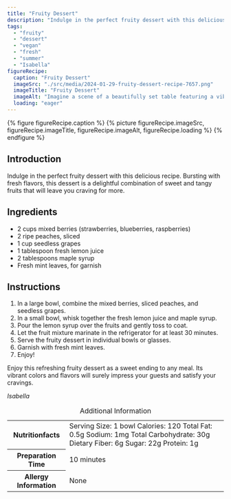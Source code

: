 ```yaml
---
title: "Fruity Dessert"
description: "Indulge in the perfect fruity dessert with this delicious recipe. Bursting with fresh flavors, this dessert is a delightful combination of sweet and tangy fruits."
tags:
  - "fruity"
  - "dessert"
  - "vegan"
  - "fresh"
  - "summer"
  - "Isabella"
figureRecipe: 
  caption: "Fruity Dessert"
  imageSrc: "./src/media/2024-01-29-fruity-dessert-recipe-7657.png"
  imageTitle: "Fruity Dessert"
  imageAlt: "Imagine a scene of a beautifully set table featuring a vibrant display of assorted fruits, indicative of nature's bounty. Envision a white pristine platter adorned with a colorful mix of fresh berries, ripe peaches, and seedless grapes, all glistening with natural juice. The fruits appear tantalizingly sweet, their natural flavors accentuated by a light drizzle of lemon syrup, which is made from fresh lemon juice and maple syrup. The image's freshness is amplified by a garnish of fresh mint leaves, adding a pop of green and a whisper of herbal fragrance. The entire scene radiates a sense of summer, offering tastes of joy and satisfaction with just a glance."
  loading: "eager"
---
```


{% figure figureRecipe.caption %}
{% picture figureRecipe.imageSrc, figureRecipe.imageTitle, figureRecipe.imageAlt, figureRecipe.loading %}
{% endfigure %}

## Introduction

Indulge in the perfect fruity dessert with this delicious recipe. Bursting with fresh flavors, this dessert is a delightful combination of sweet and tangy fruits that will leave you craving for more.

## Ingredients

- 2 cups mixed berries (strawberries, blueberries, raspberries)
- 2 ripe peaches, sliced
- 1 cup seedless grapes
- 1 tablespoon fresh lemon juice
- 2 tablespoons maple syrup
- Fresh mint leaves, for garnish

## Instructions

1. In a large bowl, combine the mixed berries, sliced peaches, and seedless grapes.
2. In a small bowl, whisk together the fresh lemon juice and maple syrup.
3. Pour the lemon syrup over the fruits and gently toss to coat.
4. Let the fruit mixture marinate in the refrigerator for at least 30 minutes.
5. Serve the fruity dessert in individual bowls or glasses.
6. Garnish with fresh mint leaves.
7. Enjoy!

Enjoy this refreshing fruity dessert as a sweet ending to any meal. Its vibrant colors and flavors will surely impress your guests and satisfy your cravings.

*Isabella*

<table><caption>Additional Information</caption><tr><th>Nutritionfacts</th><td>Serving Size: 1 bowl
Calories: 120
Total Fat: 0.5g
Sodium: 1mg
Total Carbohydrate: 30g
Dietary Fiber: 6g
Sugar: 22g
Protein: 1g</td></tr><tr><th>Preparation Time</th><td>10 minutes</td></tr><tr><th>Allergy Information</th><td>None</td></tr></table>
